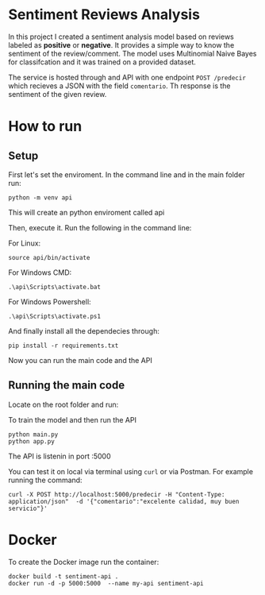 # Sentiment Reviews Analysis
In this project I created a sentiment analysis model based on reviews labeled as **positive** or **negative**. It provides a simple way to know the sentiment of the review/comment. The model uses Multinomial Naive Bayes for classifcation and it was trained on a provided dataset.

The service is hosted through and API with one endpoint `POST /predecir` which recieves a JSON with the field `comentario`. Th response is the sentiment of the given review.

# How to run
## Setup
First let's set the enviroment. In the command line and in the main folder run:
```
python -m venv api
```
This will create an python enviroment called api

Then, execute it. Run the following in the command line:

For Linux:
```
source api/bin/activate
```

For Windows CMD:
```
.\api\Scripts\activate.bat
```

For Windows Powershell:
```
.\api\Scripts\activate.ps1
```

And finally install all the dependecies through:
```
pip install -r requirements.txt
```
Now you can run the main code and the API 

## Running the main code
Locate on the root folder and run:

To train the model and then run the API
```
python main.py
python app.py
```
The API is listenin in port :5000

You can test it on local via terminal using `curl` or via Postman. For example running the command:
```
curl -X POST http://localhost:5000/predecir -H "Content-Type: application/json"  -d '{"comentario":"excelente calidad, muy buen servicio"}'
```

# Docker
To create the Docker image run the container:
```
docker build -t sentiment-api .
docker run -d -p 5000:5000  --name my-api sentiment-api
```
